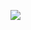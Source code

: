 [![](https://visitcount.itsvg.in/api?id=BaoHan&label=Profile%20Views&color=5&icon=3&pretty=true)](https://visitcount.itsvg.in)
